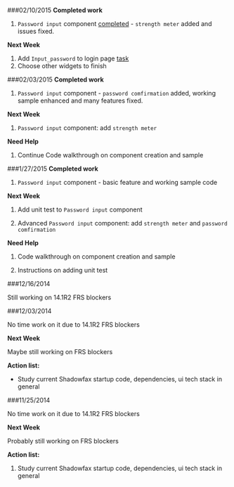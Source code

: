 ###02/10/2015
**Completed work**

1. `Password input` component [completed](https://github.com/JSpaceTeam/shadowfax/issues/70) -  `strength meter` added and issues fixed. 

**Next Week**

1. Add `Input_password` to login page [task](https://github.com/JSpaceTeam/shadowfax/issues/140)
2. Choose other widgets to finish



###02/03/2015
**Completed work**

1. `Password input` component -  `password comfirmation` added, working sample enhanced and many features fixed.

**Next Week**

1. `Password input` component: add `strength meter` 

**Need Help**

1. Continue Code walkthrough on component creation and sample

###1/27/2015
**Completed work**

1. `Password input` component - basic feature and working sample code

**Next Week**

1. Add unit test to `Password input` component 

2. Advanced `Password input` component: add `strength meter` and `password comfirmation`

 
**Need Help**

1. Code walkthrough on component creation and sample

2. Instructions on adding unit test


###12/16/2014

Still working on 14.1R2 FRS blockers

###12/03/2014

No time work on it due to 14.1R2 FRS blockers

**Next Week**

Maybe still working on FRS blockers

**Action list:**

- Study current Shadowfax startup code, dependencies, ui tech stack in general 


###11/25/2014

No time work on it due to 14.1R2 FRS blockers

**Next Week**

Probably still working on FRS blockers

**Action list:**

1. Study current Shadowfax startup code, dependencies, ui tech stack in general 
